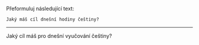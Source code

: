 Přeformuluj následující text:

```
Jaký máš cíl dnešní hodiny češtiny?
```

---

<!-- chatcmpl-749WGTB6NqKIqSwV1Cup4l7riLBAF -->

Jaký cíl máš pro dnešní vyučování češtiny?